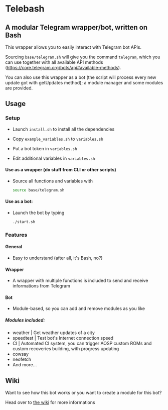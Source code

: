 # Telebash
## A modular Telegram wrapper/bot, written on Bash
This wrapper allows you to easily interact with Telegram bot APIs.

Sourcing `base/telegram.sh` will give you the command `telegram`, which you can use together with all available API methods (https://core.telegram.org/bots/api#available-methods).

You can also use this wrapper as a bot (the script will process every new update got with getUpdates method); a module manager and some modules are provided.

## Usage
### Setup
- Launch `install.sh` to install all the dependencies

- Copy `example_variables.sh` to `variables.sh`

- Put a bot token in `variables.sh`

- Edit additional variables in `variables.sh`

#### Use as a wrapper (do stuff from CLI or other scripts)
* Source all functions and variables with

  ```bash
  source base/telegram.sh
  ```

#### Use as a bot:
- Launch the bot by typing 

  ```bash
  ./start.sh
  ```

### Features
#### General
- Easy to understand (after all, it's Bash, no?)

#### Wrapper
- A wrapper with multiple functions is included to send and receive informations from Telegram

#### Bot
- Module-based, so you can add and remove modules as you like

##### Modules included:
- weather | Get weather updates of a city
- speedtest | Test bot's Internet connection speed
- CI | Automated CI system, you can trigger AOSP custom ROMs and custom recoveries building, with progress updating
- cowsay
- neofetch
- And more...

## Wiki
Want to see how this bot works or you want to create a module for this bot?

Head over to [the wiki](https://github.com/SebaUbuntu/Telebash/wiki) for more informations
